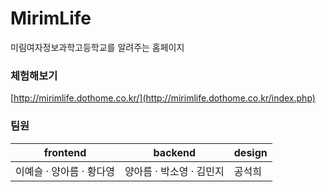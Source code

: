 # MirimLife
미림여자정보과학고등학교를 알려주는 홈페이지      

### 체험해보기
[http://mirimlife.dothome.co.kr/](http://mirimlife.dothome.co.kr/index.php)   

### 팀원
frontend                |  backend      | design
-------------           | ------------- | -------------
이예슬 &middot; 양아름 &middot; 황다영   | 양아름 &middot; 박소영 &middot; 김민지  | 공석희
